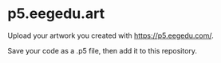 # p5.eegedu.art

Upload your artwork you created with https://p5.eegedu.com/.

Save your code as a .p5 file, then add it to this repository.
